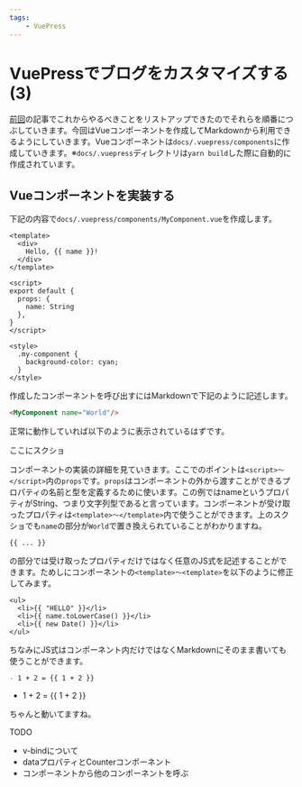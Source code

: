 ```yaml
---
tags:
    - VuePress
---
```

# VuePressでブログをカスタマイズする(3)

[前回](/posts/2022/10/22)の記事でこれからやるべきことをリストアップできたのでそれらを順番につぶしていきます。今回はVueコンポーネントを作成してMarkdownから利用できるようにしていきます。Vueコンポーネントは`docs/.vuepress/components`に作成していきます。※`docs/.vuepress`ディレクトリは`yarn build`した際に自動的に作成されています。

## Vueコンポーネントを実装する

下記の内容で`docs/.vuepress/components/MyComponent.vue`を作成します。

```vue
<template>
  <div>
    Hello, {{ name }}!
  </div>
</template>

<script>
export default {
  props: {
    name: String
  },
}
</script>

<style>
  .my-component {
    background-color: cyan;
  }
</style>
```

作成したコンポーネントを呼び出すにはMarkdownで下記のように記述します。

```md
<MyComponent name="World"/>
```

<MyComponent name="World"/>

正常に動作していれば以下のように表示されているはずです。

ここにスクショ

コンポーネントの実装の詳細を見ていきます。ここでのポイントは`<script>～</script>`内の`props`です。`props`はコンポーネントの外から渡すことができるプロパティの名前と型を定義するために使います。この例ではnameというプロパティがString、つまり文字列型であると言っています。コンポーネントが受け取ったプロパティは`<template>～</template>`内で使うことができます。上のスクショでも`name`の部分が`World`で置き換えられていることがわかりますね。

```vue
{{ ... }}
```

の部分では受け取ったプロパティだけではなく任意のJS式を記述することができます。ためしにコンポーネントの`<template>～<template>`を以下のように修正してみます。

```vue
<ul>
  <li>{{ "HELLO" }}</li>
  <li>{{ name.toLowerCase() }}</li>
  <li>{{ new Date() }}</li>
</ul>
```

ちなみにJS式はコンポーネント内だけではなくMarkdownにそのまま書いても使うことができます。

```md
- 1 + 2 = {{ 1 + 2 }}
```

- 1 + 2 = {{ 1 + 2 }}

ちゃんと動いてますね。

TODO
- v-bindについて
- dataプロパティとCounterコンポーネント
- コンポーネントから他のコンポーネントを呼ぶ
